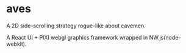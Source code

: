 # aves

A 2D side-scrolling strategy rogue-like about cavemen.

A React UI + PIXI webgl graphics framework wrapped in NW.js(node-webkit).
